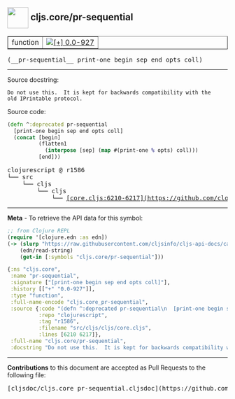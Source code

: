 ## <img width="48px" valign="middle" src="http://i.imgur.com/Hi20huC.png"> cljs.core/pr-sequential

 <table border="1">
<tr>

<td>function</td>
<td><a href="https://github.com/cljsinfo/cljs-api-docs/tree/0.0-927"><img valign="middle" alt="[+] 0.0-927" src="https://img.shields.io/badge/+-0.0--927-lightgrey.svg"></a> </td>
</tr>
</table>

 <samp>
(__pr-sequential__ print-one begin sep end opts coll)<br>
</samp>

---




Source docstring:

```
Do not use this.  It is kept for backwards compatibility with the
old IPrintable protocol.
```

Source code:

```clj
(defn ^:deprecated pr-sequential
  [print-one begin sep end opts coll]
  (concat [begin]
          (flatten1
            (interpose [sep] (map #(print-one % opts) coll)))
          [end]))
```

 <pre>
clojurescript @ r1586
└── src
    └── cljs
        └── cljs
            └── <ins>[core.cljs:6210-6217](https://github.com/clojure/clojurescript/blob/r1586/src/cljs/cljs/core.cljs#L6210-L6217)</ins>
</pre>


---

__Meta__ - To retrieve the API data for this symbol:

```clj
;; from Clojure REPL
(require '[clojure.edn :as edn])
(-> (slurp "https://raw.githubusercontent.com/cljsinfo/cljs-api-docs/catalog/cljs-api.edn")
    (edn/read-string)
    (get-in [:symbols "cljs.core/pr-sequential"]))
```

```clj
{:ns "cljs.core",
 :name "pr-sequential",
 :signature ["[print-one begin sep end opts coll]"],
 :history [["+" "0.0-927"]],
 :type "function",
 :full-name-encode "cljs.core_pr-sequential",
 :source {:code "(defn ^:deprecated pr-sequential\n  [print-one begin sep end opts coll]\n  (concat [begin]\n          (flatten1\n            (interpose [sep] (map #(print-one % opts) coll)))\n          [end]))",
          :repo "clojurescript",
          :tag "r1586",
          :filename "src/cljs/cljs/core.cljs",
          :lines [6210 6217]},
 :full-name "cljs.core/pr-sequential",
 :docstring "Do not use this.  It is kept for backwards compatibility with the\nold IPrintable protocol."}

```

---

__Contributions__ to this document are accepted as Pull Requests to the following file:

 <pre>
[cljsdoc/cljs.core_pr-sequential.cljsdoc](https://github.com/cljsinfo/cljs-api-docs/blob/master/cljsdoc/cljs.core_pr-sequential.cljsdoc)
</pre>

